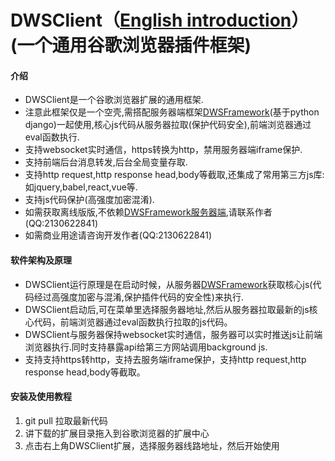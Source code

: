 # DWSClient（[English introduction](https://github.com/xiaohero/DWSClient/blob/master/README.en.md)） (一个通用谷歌浏览器插件框架)

#### 介绍
* DWSClient是一个谷歌浏览器扩展的通用框架.
 * 注意此框架仅是一个空壳,需搭配服务器端框架[DWSFramework](https://github.com/xiaohero/DWSFramework)(基于python django)一起使用,核心js代码从服务器拉取(保护代码安全),前端浏览器通过eval函数执行.
 * 支持websocket实时通信，https转换为http，禁用服务器端iframe保护.
 * 支持前端后台消息转发,后台全局变量存取.
 * 支持http request,http response head,body等截取,还集成了常用第三方js库:如jquery,babel,react,vue等.
 * 支持js代码保护(高强度加密混淆).
 * 如需获取离线版版,不依赖[DWSFramework服务器端](https://github.com/xiaohero/DWSFramework),请联系作者(QQ:2130622841)
 * 如需商业用途请咨询开发作者(QQ:2130622841)


#### 软件架构及原理
* DWSClient运行原理是在启动时候，从服务器[DWSFramework](https://github.com/xiaohero/DWSFramework)获取核心js(代码经过高强度加密与混淆,保护插件代码的安全性)来执行.
* DWSClient启动后,可在菜单里选择服务器地址,然后从服务器拉取最新的js核心代码，前端浏览器通过eval函数执行拉取的js代码。
* DWSClient与服务器保持websocket实时通信，服务器可以实时推送js让前端浏览器执行.同时支持暴露api给第三方网站调用background js.
* 支持支持https转http，支持去服务端iframe保护，支持http request,http response head,body等截取。


#### 安装及使用教程
1. git pull 拉取最新代码
2. 讲下载的扩展目录拖入到谷歌浏览器的扩展中心
3. 点击右上角DWSClient扩展，选择服务器线路地址，然后开始使用

